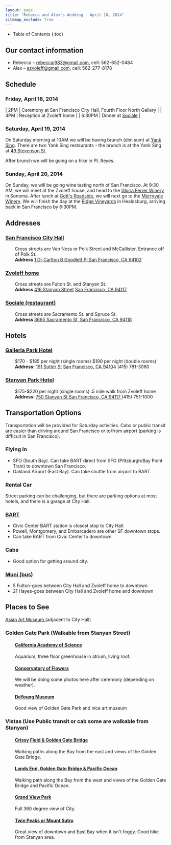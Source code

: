 ```yaml
---
layout: page
title: "Rebecca and Alex's Wedding - April 18, 2014"
sitemap_exclude: True
---
```


* Table of Contents
{:toc}

## Our contact information
* Rebecca – [rebeccaj983@gmail.com](mailto:rebeccaj983@gmail.com), cell: 562-652-0484
* Alex – [azvoleff@gmail.com](mailto:azvoleff@gmail.com), cell: 562-277-8178

## Schedule

### Friday, April 18, 2014

| 2PM    | Ceremony at San Francisco City Hall, Fourth Floor North Gallery |
| 4PM    | Reception at Zvoleff home |
| 6:30PM | Dinner at [Sociale](http://sfsociale.com) |

### Saturday, April 19, 2014

On Saturday morning at 10AM we will be having brunch (dim sum) at [Yank 
Sing](http://www.yanksing.com). There are two Yank Sing restaurants - the 
brunch is at the Yank Sing at [49 Stevenson 
St](https://www.google.com/maps/place/Yank+Sing/@37.789806,-122.399398,18z).

After brunch we will be going on a hike in Pt. Reyes.

### Sunday, April 20, 2014

On Sunday, we will be going wine tasting north of San Francisco. At 9:30 AM,
we will meet at the Zvoleff house, and head to the [Gloria Ferrer 
Winery](www.gloriaferrer.com) in Sonoma. After lunch at [Gott's 
Roadside](http://gotts.com), we will next go to the [Merryvale 
Winery](http://www.merryvale.com). We will finish the day at the [Ridge 
Vineyards](http://www.ridgewine.com) in Healdsburg, arriving back in San Francisco by 
6:30PM.

## Addresses

### <a href="http://sfgsa.org/index.aspx?page=1085">San Francisco City Hall</a>
<p style="padding-left: 30px;">Cross streets are Van Ness or Polk Street and McCallister. Entrance off of Polk St.<br>
<strong>Address </strong><a href="https://www.google.com/maps/preview/place/San+Francisco+City+Hall/@37.7793427,-122.4189105,17z">1 Dr Carlton B Goodlett Pl San Francisco, CA 94102 </a></p>

### <a href="https://maps.google.com/maps?q=416+stanyan+st+san+francisco">Zvoleff home</a>
<p style="padding-left: 30px;">Cross streets are Fulton St. and Stanyan St.<br>
<strong>Address </strong><a href="https://www.google.com/maps/preview/place/416+Stanyan+St/@37.7745543,-122.454306,17z">416 Stanyan Street</a> <a href="https://www.google.com/maps/preview/place/416+Stanyan+St/@37.7745543,-122.454306,17z">San Francisco, CA 94117</a></p>

### <a href="http://www.sfsociale.com">Sociale (restaurant)</a>
<p style="padding-left: 30px;">Cross streets are Sacramento St. and Spruce St.<br>
<strong>Address </strong><a href="https://www.google.com/maps/place/Sociale/@37.7875304,-122.4530431,18z">3665 Sacramento St, San Francisco, CA 94118</a></p>

## Hotels

### [Galleria Park Hotel](http://www.jdvhotels.com/hotels/california/san-francisco-hotels/galleria-park-hotel)
<p style="padding-left: 30px;">$170 - $185 per night (single rooms) $190 per night (double rooms)
<strong>Address:</strong> <a href="https://www.google.com/maps/preview/place/Galleria+Park+Hotel/@37.7897284,-122.4035623,17z">191 Sutter St</a> <a href="https://www.google.com/maps/preview/place/Galleria+Park+Hotel/@37.7897284,-122.4035623,17z">San Francisco, CA 94104</a> (415) 781-3060</p>

### [Stanyan Park Hotel](http://www.stanyanpark.com)
<p style="padding-left: 30px;">$175-$220 per night (single rooms) .5 mile walk from Zvoleff home
<strong>Address: </strong><a href="https://www.google.com/maps/preview/place/Stanyan+Park+Hotel/@37.7681372,-122.453239,17z">750 Stanyan St San Francisco, CA 94117 </a>(415) 751-1000</p>

## Transportation Options
Transportation will be provided for Saturday activities. Cabs or public transit 
are easier than driving around San Francisco or to/from airport (parking is 
difficult in San Francisco).

### Flying In
<ul>
	<li>SFO (South Bay). Can take BART direct from SFO (Pittsburgh/Bay Point Train) to downtown San Francisco.</li>
	<li>Oakland Airport (East Bay). Can take shuttle from airport to BART.</li>
</ul>

### Rental Car
Street parking can be challenging, but there are parking options at most 
hotels, and there is a garage at City Hall.

### <a href="http://www.bart.gov/">BART</a>
<ul>
	<li>Civic Center BART station is closest stop to City Hall.</li>
	<li>Powell, Montgomery, and Embarcadero are other SF downtown stops.</li>
	<li>Can take BART from Civic Center to downtown.</li>
</ul>

### Cabs
<ul>
	<li>Good option for getting around city.</li>
</ul>

### <a href="http://www.sfmta.com/">Muni (bus)</a>
<ul>
	<li>5 Fulton-goes between City Hall and Zvoleff home to downtown</li>
	<li>21 Hayes-goes between City Hall and Zvoleff home and downtown</li>
</ul>

## Places to See
<a href="http://www.asianart.org/">Asian Art Museum (</a>adjacent to City Hall)

### Golden Gate Park (Walkable from Stanyan Street)

<h4 style="padding-left: 30px;"><a href="http://sfrecpark.org/destination/california-academy-of-sciences/">California Academy of Science</a></h4>
<p style="padding-left: 30px;">Aquarium, three floor greenhouse in atrium, living roof.</p>

<h4 style="padding-left: 30px;"><a href="http://sfrecpark.org/destination/conservatory-of-flowers/">Conservatory of Flowers</a></h4>
<p style="padding-left: 30px;">We will be doing some photos here after ceremony (depending on weather).</p>

<h4 style="padding-left: 30px;"><a href="http://sfrecpark.org/destination/de-young-museum/">DeYoung Museum</a></h4>
<p style="padding-left: 30px;">Good view of Golden Gate Park and nice art museum</p>

### Vistas (Use Public transit or cab some are walkable from Stanyan)

<h4 style="padding-left: 30px;"><a href="http://www.parksconservancy.org/visit/park-sites/crissy-field.html">Crissy Field &amp; Golden Gate Bridge</a></h4>
<p style="padding-left: 30px;">Walking paths along the Bay from the east and views of the Golden Gate Bridge.</p>

<h4 style="padding-left: 30px;"><a href="http://www.parksconservancy.org/visit/park-sites/lands-end.html">Lands End, Golden Gate Bridge &amp; Pacific Ocean</a></h4>
<p style="padding-left: 30px;">Walking path along the Bay from the west and views of the Golden Gate Bridge and Pacific Ocean.</p>

<h4 style="padding-left: 30px;"><a href="http://sfrecpark.org/destination/grand-view-park/">Grand View Park</a></h4>
<p style="padding-left: 30px;">Full 360 degree view of City.</p>

<h4 style="padding-left: 30px;"><a href="http://sfrecpark.org/destination/twin-peaks/">Twin Peaks or Mount Sutro</a></h4>
<p style="padding-left: 30px;">Great view of downtown and East Bay when it isn't foggy. Good hike from Stanyan area.</p>


